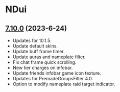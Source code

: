 # NDui

## [7.10.0](https://github.com/siweia/NDui/tree/7.10.0) (2023-6-24)

- Updates for 10.1.5.
- Update default skins.
- Update buff frame timer.
- Update auras and nameplate filter.
- Fix chat frame quick scrolling.
- New tier charges on infobar.
- Update friends infobar game icon texture.
- Updates for PremadeGroupsFilter 4.0.
- Option to modify nameplate raid target indicator.